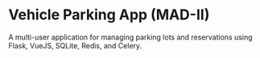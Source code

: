 # Vehicle Parking App (MAD-II)
A multi-user application for managing parking lots and reservations using Flask, VueJS, SQLite, Redis, and Celery.
